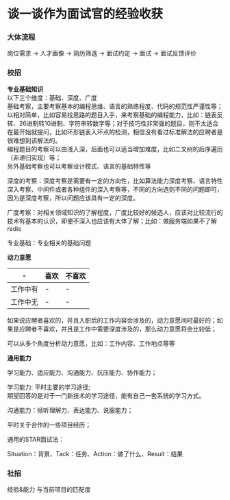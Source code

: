谈一谈作为面试官的经验收获
====
### 大体流程

岗位需求 ->  人才画像 -> 简历筛选 -> 面试约定  -> 面试 -> 面试反馈评价

### 校招
**专业基础知识**<br>
以下三个维度：基础、深度、广度<br>
基础考察，主要考察基本的编程思维、语言的熟练程度、代码的规范性严谨性等；<br>
以相对简单，比如容易找思路的题目入手，来考察基础的编程能力，比如：链表反转、26进制转10进制、字符串转数字等；对于技巧性非常强的题目，则不太适合在最开始就提问，比如环形链表入环点的检测，相信没有看过标准解法的应聘者是很难想到该解法的。<br>
编程题目的考察可以由浅入深，后面也可以适当增加难度，比如二叉树的后序遍历（非递归实现）等；<br>
另外基础考察也可以考察设计模式、语言的基础特性等

深度的考察：深度考察是需要有一定的方向性，比如算法能力深度考察、语言特性深入考察、中间件或者各种组件的深入考察等，不同的方向选则不同的问题即可，因为是深度考察，所以问题应该具有一定的深度。

广度考察：对相关领域知识的了解程度，广度比较好的候选人，应该对比较流行的技术有基本的认识，即便不深入也应该有大体了解；比如：做服务端如果不了解redis

专业基础：专业相关的基础问题

**动力意愿**

-|喜欢|不喜欢
-|-|-
工作中有|-|-
工作中无|-|-

如果说应聘者喜欢的，并且入职后的工作内容会涉及的，动力意愿间时最好的；如果是应聘者不喜欢，并且是工作中需要深度涉及的，那么动力意愿将会比较低；

可以从多个角度分析动力意愿，比如：工作内容、工作地点等等

**通用能力**

学习能力、适应能力、沟通能力、抗压能力、协作能力；

学习能力: 平时主要的学习途径;<br>
期望回答的是对于一门新技术的学习途径，能有自己一套系统的学习方式。

沟通能力：倾听理解力、表达能力、说服能力；

平时关于合作的一些项目经历；

通用的STAR面试法：

Situation：背景、Tack：任务、Action：做了什么、Result：结果


### 社招

经验&能力 与当前项目的匹配度
